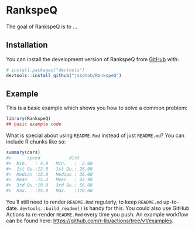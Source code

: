 
<!-- README.md is generated from README.Rmd. Please edit that file -->

# RankspeQ

<!-- badges: start -->
<!-- badges: end -->

The goal of RankspeQ is to …

## Installation

You can install the development version of RankspeQ from
[GitHub](https://github.com/) with:

``` r
# install.packages("devtools")
devtools::install_github("jssotob/RankspeQ")
```

## Example

This is a basic example which shows you how to solve a common problem:

``` r
library(RankspeQ)
## basic example code
```

What is special about using `README.Rmd` instead of just `README.md`?
You can include R chunks like so:

``` r
summary(cars)
#>      speed           dist       
#>  Min.   : 4.0   Min.   :  2.00  
#>  1st Qu.:12.0   1st Qu.: 26.00  
#>  Median :15.0   Median : 36.00  
#>  Mean   :15.4   Mean   : 42.98  
#>  3rd Qu.:19.0   3rd Qu.: 56.00  
#>  Max.   :25.0   Max.   :120.00
```

You’ll still need to render `README.Rmd` regularly, to keep `README.md`
up-to-date. `devtools::build_readme()` is handy for this. You could also
use GitHub Actions to re-render `README.Rmd` every time you push. An
example workflow can be found here:
<https://github.com/r-lib/actions/tree/v1/examples>.
